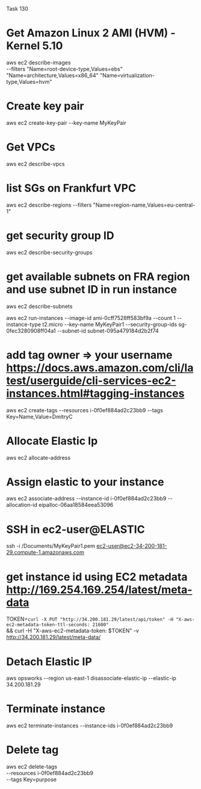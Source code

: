  Task 130
# Get Amazon Linux 2 AMI (HVM) - Kernel 5.10 
aws ec2 describe-images \
    --filters "Name=root-device-type,Values=ebs"  "Name=architecture,Values=x86_64"  "Name=virtualization-type,Values=hvm" 

# Create key pair
aws ec2 create-key-pair --key-name MyKeyPair

# Get VPCs
aws ec2 describe-vpcs

# list SGs on Frankfurt VPC
aws ec2 describe-regions     --filters "Name=region-name,Values=eu-central-1"

# get security group ID
aws ec2 describe-security-groups

# get available subnets on FRA region and use subnet ID in run instance
aws ec2 describe-subnets

aws ec2 run-instances --image-id ami-0cff7528ff583bf9a  --count 1 --instance-type t2.micro --key-name MyKeyPair1 --security-group-ids sg-0fec3280908ff04a1 --subnet-id subnet-095a479184d2b2f74

# add tag owner => your username https://docs.aws.amazon.com/cli/latest/userguide/cli-services-ec2-instances.html#tagging-instances
aws ec2 create-tags --resources i-0f0ef884ad2c23bb9  --tags Key=Name,Value=DmitryC

# Allocate Elastic Ip
aws ec2 allocate-address

# Assign elastic to your instance
aws ec2 associate-address --instance-id i-0f0ef884ad2c23bb9 --allocation-id eipalloc-06aa18584eea53096

# SSH in ec2-user@ELASTIC
ssh -i /Documents/MyKeyPair1.pem ec2-user@ec2-34-200-181-29.compute-1.amazonaws.com

# get instance id using EC2 metadata http://169.254.169.254/latest/meta-data
TOKEN=`curl -X PUT "http://34.200.181.29/latest/api/token" -H "X-aws-ec2-metadata-token-ttl-seconds: 21600"` \
&& curl -H "X-aws-ec2-metadata-token: $TOKEN" -v http://34.200.181.29/latest/meta-data/

# Detach Elastic IP
aws opsworks --region us-east-1 disassociate-elastic-ip --elastic-ip 34.200.181.29

# Terminate instance
aws ec2 terminate-instances --instance-ids i-0f0ef884ad2c23bb9

# Delete tag
aws ec2 delete-tags \
    --resources i-0f0ef884ad2c23bb9 \
    --tags Key=purpose
